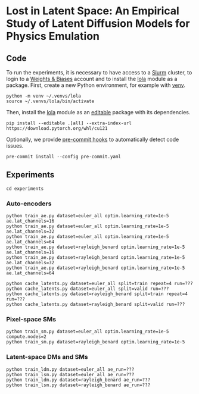 # Lost in Latent Space: An Empirical Study of Latent Diffusion Models for Physics Emulation

## Code

To run the experiments, it is necessary to have access to a [Slurm](https://slurm.schedmd.com) cluster, to login to a [Weights & Biases](https://wandb.ai) account and to install the [lola](lola) module as a package. First, create a new Python environment, for example with [venv](https://docs.python.org/3/library/venv.html).

```
python -m venv ~/.venvs/lola
source ~/.venvs/lola/bin/activate
```

Then, install the [lola](lola) module as an [editable](https://pip.pypa.io/en/latest/topics/local-project-installs) package with its dependencies.

```
pip install --editable .[all] --extra-index-url https://download.pytorch.org/whl/cu121
```

Optionally, we provide [pre-commit hooks](pre-commit.yml) to automatically detect code issues.

```
pre-commit install --config pre-commit.yaml
```

## Experiments

```
cd experiments
```

### Auto-encoders

```
python train_ae.py dataset=euler_all optim.learning_rate=1e-5 ae.lat_channels=16
python train_ae.py dataset=euler_all optim.learning_rate=1e-5 ae.lat_channels=32
python train_ae.py dataset=euler_all optim.learning_rate=1e-5 ae.lat_channels=64
python train_ae.py dataset=rayleigh_benard optim.learning_rate=1e-5 ae.lat_channels=16
python train_ae.py dataset=rayleigh_benard optim.learning_rate=1e-5 ae.lat_channels=32
python train_ae.py dataset=rayleigh_benard optim.learning_rate=1e-5 ae.lat_channels=64
```

```
python cache_latents.py dataset=euler_all split=train repeat=4 run=???
python cache_latents.py dataset=euler_all split=valid run=???
python cache_latents.py dataset=rayleigh_benard split=train repeat=4 run=???
python cache_latents.py dataset=rayleigh_benard split=valid run=???
```

### Pixel-space SMs

```
python train_sm.py dataset=euler_all optim.learning_rate=1e-5 compute.nodes=2
python train_sm.py dataset=rayleigh_benard optim.learning_rate=1e-5
```

### Latent-space DMs and SMs

```
python train_ldm.py dataset=euler_all ae_run=???
python train_lsm.py dataset=euler_all ae_run=???
python train_ldm.py dataset=rayleigh_benard ae_run=???
python train_lsm.py dataset=rayleigh_benard ae_run=???
```
